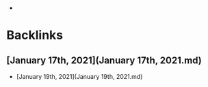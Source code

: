 - 

# Backlinks
## [January 17th, 2021](January 17th, 2021.md)
- [January 19th, 2021](January 19th, 2021.md)

